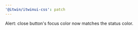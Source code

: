 ```yaml
---
'@itwin/itwinui-css': patch
---
```


Alert: close button's focus color now matches the status color.
